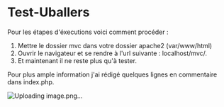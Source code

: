 # Test-Uballers

Pour les étapes d'éxecutions voici comment procéder :

1. Mettre le dossier mvc dans votre dossier apache2 (var/www/html)
2. Ouvrir le navigateur et se rendre à l'url suivante : localhost/mvc/.
3. Et maintenant il ne reste plus qu'à tester.

Pour plus ample information j'ai rédigé quelques lignes en commentaire dans index.php.

![Uploading image.png…]()
